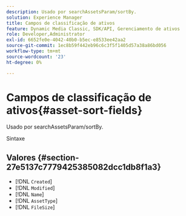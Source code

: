 ```yaml
---
description: Usado por searchAssetsParam/sortBy.
solution: Experience Manager
title: Campos de classificação de ativos
feature: Dynamic Media Classic, SDK/API, Gerenciamento de ativos
role: Developer,Administrator
exl-id: 6652fe0e-4042-40b0-b5ec-e8533ee42aa2
source-git-commit: 1ec8b59f442eb96c6c3f5f1405d57a38a86bd056
workflow-type: tm+mt
source-wordcount: '23'
ht-degree: 0%

---
```


# Campos de classificação de ativos{#asset-sort-fields}

Usado por searchAssetsParam/sortBy.

Sintaxe

## Valores {#section-27e5137c7779425385082dcc1db8f1a3}

* [!DNL `Created`]
* [!DNL `Modified`]
* [!DNL `Name`]
* [!DNL `AssetType`]
* [!DNL `FileSize`]
